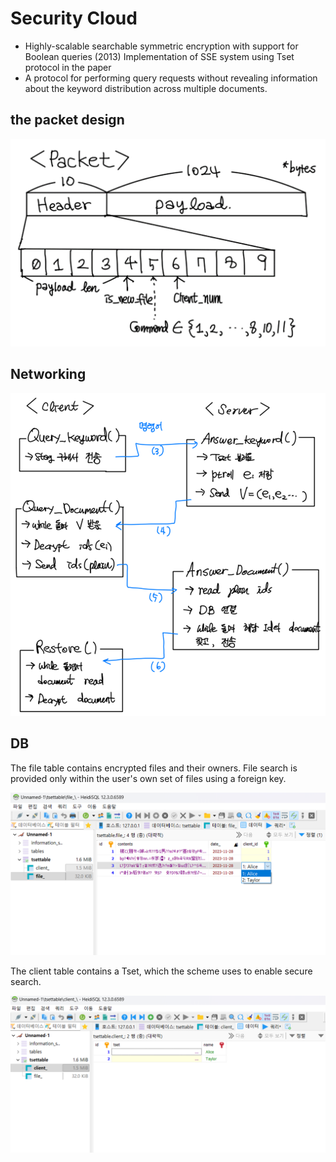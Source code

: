 # Security Cloud
- Highly-scalable searchable symmetric encryption with support for Boolean queries (2013) Implementation of SSE system using Tset protocol in the paper
- A protocol for performing query requests without revealing information about the keyword distribution across multiple documents.

## the packet design
![packet design](https://raw.githubusercontent.com/sfsfsefs/images/4689220e36703e75b12338b1b19db14089bc5576/1.png)


## Networking
![Networking](https://raw.githubusercontent.com/sfsfsefs/images/4689220e36703e75b12338b1b19db14089bc5576/2.png)


## DB


The file table contains encrypted files and their owners.
File search is provided only within the user's own set of files using a foreign key.

![file_table](https://raw.githubusercontent.com/sfsfsefs/images/4689220e36703e75b12338b1b19db14089bc5576/3.png)


The client table contains a Tset, which the scheme uses to enable secure search.

![file_table](https://raw.githubusercontent.com/sfsfsefs/images/4689220e36703e75b12338b1b19db14089bc5576/4.png)

